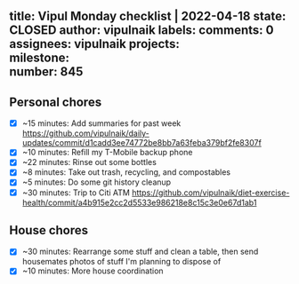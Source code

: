 title:	Vipul Monday checklist | 2022-04-18
state:	CLOSED
author:	vipulnaik
labels:	
comments:	0
assignees:	vipulnaik
projects:	
milestone:	
number:	845
--
## Personal chores

- [x] ~15 minutes: Add summaries for past week https://github.com/vipulnaik/daily-updates/commit/d1cadd3ee74772be8bb7a63feba379bf2fe8307f
- [x] ~10 minutes: Refill my T-Mobile backup phone
- [x] ~22 minutes: Rinse out some bottles
- [x] ~8 minutes: Take  out trash, recycling, and compostables
- [x] ~5 minutes: Do some git history cleanup
- [x] ~30 minutes: Trip to Citi ATM https://github.com/vipulnaik/diet-exercise-health/commit/a4b915e2cc2d5533e986218e8c15c3e0e67d1ab1 

## House chores

- [x] ~30 minutes: Rearrange some stuff and clean a table, then send housemates photos of stuff I'm planning to dispose of
- [x] ~10 minutes: More house coordination
